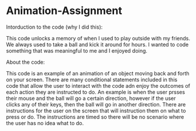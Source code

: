 # Animation-Assignment

Intorduction to the code (why I did this):

This code unlocks a memory of when I used to play outside with my friends. We always used to take a ball and kick it around for hours. I wanted to code something that was meaningful to me and I enjoyed doing. 

About the code:

This code is an example of an animation of an object moving back and forth on your screen. There are many conditional statements included in this code that allow the user to interact with the code adn enjoy the outcomes of each action they are instructed to do. An example is when the user prsses their mouse and the ball will go a certain direction, however if the user clicks any of their keys, then the ball will go in another direction. There are instructions for the user on the screen that will instruction them on what to press or do. The instructions are timed so there will be no scenario where the user has no idea what to do. 
